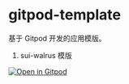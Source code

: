 # gitpod-template

基于 Gitpod 开发的应用模版。

1. sui-walrus 模版

[![Open in Gitpod](https://gitpod.io/button/open-in-gitpod.svg)](https://gitpod.io/#https://github.com/CreatorsDAO/gitpod-template/tree/sui-walrus)

